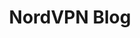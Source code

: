 ---
title: NordVPN Blog
description: Real news from the privacy world.
url: https://nordvpn.com/blog/
image:
    # url: '/assets/images/cafe.png'
    # alt: 'Cafe'
tags: ['blog', 'news', 'privacy', 'vpn']
pubDate: 2023-11-09
draft: false
---
